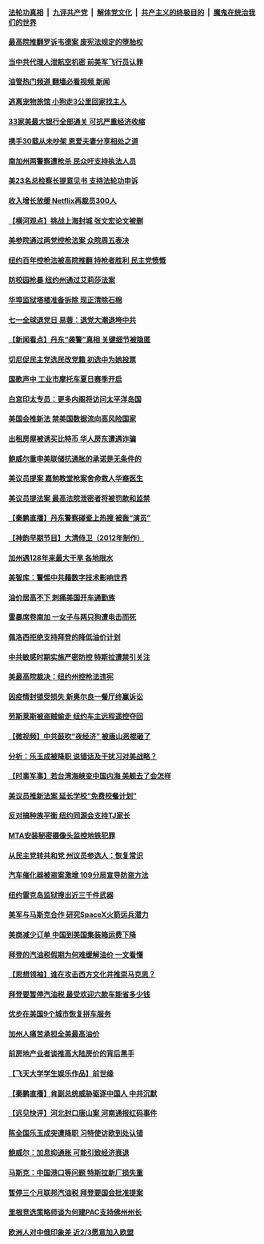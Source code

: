 ####  [法轮功真相](../../../../basic/blob/master/README.md?t=06250131) &nbsp;|&nbsp; [九评共产党](../../../../9ping.md/blob/master/README.md?t=06250131) &nbsp;|&nbsp; [解体党文化](../../../../jtdwh.md/blob/master/README.md?t=06250131)  &nbsp;|&nbsp; [共产主义的终极目的](../../../../gczydzjmd.md/blob/master/README.md?t=06250131) &nbsp;|&nbsp; [魔鬼在统治我们的世界](../../../../mgztzwmdsj.md/blob/master/README.md?t=06250131) 

#### [最高院推翻罗诉韦德案 废宪法规定的堕胎权](../pages/nsc412/n13766867.md?t=06250131) 

#### [当中共代理人泄航空机密 前美军飞行员认罪](../pages/nsc412/n13766866.md?t=06250131) 

#### [油管热门频道 翻墙必看视频 新闻](http://45.76.130.85:81/youtube.html?06250131)

#### [逃离宠物旅馆 小狗走3公里回家找主人](../pages/nsc412/n13766597.md?t=06250131) 

#### [33家美最大银行全部通关 可抗严重经济收缩](../pages/nsc412/n13766719.md?t=06250131) 

#### [携手30载从未吵架 恩爱夫妻分享相处之道](../pages/nsc412/n13766466.md?t=06250131) 

#### [南加州两警察遭枪杀 民众吁支持执法人员](../pages/nsc412/n13766394.md?t=06250131) 

#### [美23名总检察长提意见书 支持法轮功申诉](../pages/nsc412/n13766596.md?t=06250131) 

#### [收入增长放缓 Netflix再裁员300人](../pages/nsc412/n13766507.md?t=06250131) 

#### [【横河观点】挑战上海封城 张文宏论文被删](../pages/nsc412/n13766249.md?t=06250131) 

#### [美参院通过两党控枪法案 众院周五表决](../pages/nsc412/n13766416.md?t=06250131) 

#### [纽约百年控枪法被高院推翻 持枪者胜利 民主党愤慨](../pages/nsc412/n13766443.md?t=06250131) 

#### [防校园枪暴 纽约州通过艾莉莎法案](../pages/nsc412/n13766446.md?t=06250131) 

#### [华埠监狱塔楼准备拆除 现正清除石棉](../pages/nsc412/n13766458.md?t=06250131) 

#### [七一全球退党日 易蓉：退党大潮退垮中共](../pages/nsc412/n13766116.md?t=06250131) 

#### [【新闻看点】丹东“袭警”真相 关键细节被隐匿](../pages/nsc412/n13766190.md?t=06250131) 

#### [切尼促民主党选民改党籍 初选中为她投票](../pages/nsc412/n13766153.md?t=06250131) 

#### [国歌声中 工业市摩托车夏日赛季开启](../pages/nsc412/n13766338.md?t=06250131) 

#### [白宫印太专员：更多内阁将访问太平洋岛国](../pages/nsc412/n13766151.md?t=06250131) 

#### [美国会推新法 禁美国数据流向高风险国家](../pages/nsc412/n13766248.md?t=06250131) 

#### [出租房屋被诱买比特币 华人房东遭遇诈骗](../pages/nsc412/n13766265.md?t=06250131) 

#### [鲍威尔重申美联储抗通胀的承诺是无条件的](../pages/nsc412/n13766164.md?t=06250131) 

#### [美议员提案 嘉勉教堂枪案舍命救人华裔医生](../pages/nsc412/n13766185.md?t=06250131) 

#### [美议员提法案 最高法院泄密者将被罚款和监禁](../pages/nsc412/n13766029.md?t=06250131) 

#### [【秦鹏直播】丹东警察碰瓷上热搜 被轰“演员”](../pages/nsc412/n13766095.md?t=06250131) 

#### [【神韵早期节目】大清侍卫（2012年制作）](../pages/nsc412/n13765975.md?t=06250131) 

#### [加州遇128年来最大干旱 各地限水](../pages/nsc412/n13765546.md?t=06250131) 

#### [美智库：警惕中共藉数字技术影响世界](../pages/nsc412/n13766183.md?t=06250131) 

#### [油价居高不下 刺痛美国开车通勤族](../pages/nsc412/n13766025.md?t=06250131) 

#### [雷暴席卷南加 一女子与两只狗遭电击而死](../pages/nsc412/n13766180.md?t=06250131) 

#### [佩洛西拒绝支持拜登的降低油价计划](../pages/nsc412/n13766102.md?t=06250131) 

#### [中共敏感时期实施严密防控 特斯拉遭禁引关注](../pages/nsc412/n13766096.md?t=06250131) 

#### [美最高院裁决：纽约州控枪法违宪](../pages/nsc412/n13766058.md?t=06250131) 

#### [因疫情封锁受损失 新奥尔良一餐厅终赢诉讼](../pages/nsc412/n13765898.md?t=06250131) 

#### [劳斯莱斯被盗贼偷走 纽约车主远程遥控夺回](../pages/nsc412/n13766036.md?t=06250131) 

#### [【微视频】中共鼓吹“夜经济” 被唐山恶棍砸了](../pages/nsc412/n13765927.md?t=06250131) 

#### [分析：乐玉成被降职 说错话及干扰习对美战略？](../pages/nsc412/n13765372.md?t=06250131) 

#### [【时事军事】若台湾海峡变中国内海 美舰去了会怎样](../pages/nsc412/n13765307.md?t=06250131) 

#### [美议员推新法案 延长学校“免费校餐计划”](../pages/nsc412/n13765323.md?t=06250131) 

#### [反对搞种族平衡 纽约同源会支持TJ家长](../pages/nsc412/n13765630.md?t=06250131) 

#### [MTA安装秘密摄像头监控地铁犯罪](../pages/nsc412/n13765620.md?t=06250131) 

#### [从民主党转共和党 州议员参选人：恢复常识](../pages/nsc412/n13765628.md?t=06250131) 

#### [汽车催化器被盗案激增 109分局宣导防盗方法](../pages/nsc412/n13765617.md?t=06250131) 

#### [纽约雷克岛监狱搜出近三千件武器](../pages/nsc412/n13765624.md?t=06250131) 

#### [美军与马斯克合作 研究SpaceX火箭运兵潜力](../pages/nsc412/n13765587.md?t=06250131) 

#### [美商减少订单 中国到美国集装箱运费下降](../pages/nsc412/n13765508.md?t=06250131) 

#### [拜登的汽油税假期为何难缓解油价 一文看懂](../pages/nsc412/n13765513.md?t=06250131) 

#### [【思想领袖】谁在攻击西方文化并推崇马克思？](../pages/nsc412/n13740086.md?t=06250131) 

#### [拜登要暂停汽油税 最受欢迎六款车能省多少钱](../pages/nsc412/n13765362.md?t=06250131) 

#### [优步在美国9个城市恢复拼车服务](../pages/nsc412/n13765541.md?t=06250131) 

#### [加州人痛苦承担全美最高油价](../pages/nsc412/n13765532.md?t=06250131) 

#### [前房地产业者谈推高大陆房价的背后黑手](../pages/nsc412/n13765393.md?t=06250131) 

#### [【飞天大学学生娱乐作品】前世缘](../pages/nsc412/n13765486.md?t=06250131) 

#### [【秦鹏直播】肯副总统威胁驱逐中国人 中共沉默](../pages/nsc412/n13765412.md?t=06250131) 

#### [【远见快评】河北封口唐山案 河南通报红码事件](../pages/nsc412/n13765401.md?t=06250131) 

#### [陈全国乐玉成突遭降职 习特使访欧到处认错](../pages/nsc412/n13763579.md?t=06250131) 

#### [鲍威尔：加息抑通胀 可能引致经济衰退](../pages/nsc412/n13765360.md?t=06250131) 

#### [马斯克：中国港口等问题 特斯拉新厂损失重](../pages/nsc412/n13765364.md?t=06250131) 

#### [暂停三个月联邦汽油税 拜登要国会批准提案](../pages/nsc412/n13764416.md?t=06250131) 

#### [里根竞选策略师谈为何建PAC支持佛州州长](../pages/nsc412/n13765212.md?t=06250131) 

#### [欧洲人对中俄印象差 近2/3愿意加入欧盟](../pages/nsc412/n13765290.md?t=06250131) 

<img src='http://gfw-breaker.win/goodnews/indexes/nsc412.md' width='0px' height='0px'/>
